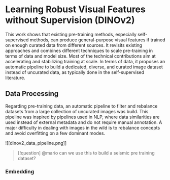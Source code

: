 # Learning Robust Visual Features without Supervision (DINOv2)

This work shows that existing pre-training methods, especially self-supervised methods, can produce general-purpose visual features if trained on enough curated data from different sources. It revisits existing approaches and combines different techniques to scale pre-training in terms of data and model size. Most of the technical contributions aim at accelerating and stabilizing training at scale. In terms of data, it proposes an automatic pipeline to build a dedicated, diverse, and curated image dataset instead of uncurated data, as typically done in the self-supervised literature.

## Data Processing

Regarding pre-training data, an automatic pipeline to filter and rebalance datasets from a large collection of uncurated images was build. This pipeline was inspired by pipelines used in NLP, where data similarities are used instead of external metadata and do not require manual annotation. A major difficulty in dealing with images in the wild is to rebalance concepts and avoid overfitting on a few dominant modes.

![[dinov2_data_pipeline.png]]

> [!question]
> @mario can we use this to build a seismic pre training dataset?

### Embedding

